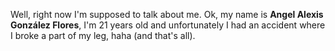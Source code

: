 Well, right now I'm supposed to talk about me. Ok, my name is **Angel Alexis González Flores**, I'm 21 years old and unfortunately I had an accident where I broke a part of my leg, haha (and that's all).
